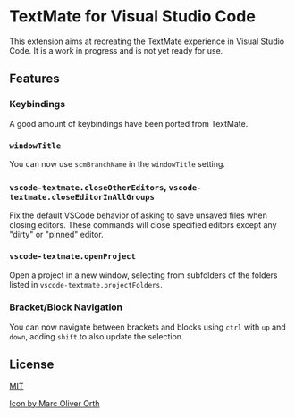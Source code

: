 # TextMate for Visual Studio Code

This extension aims at recreating the TextMate experience in Visual Studio Code. It is a work in progress and is not yet ready for use.

## Features

### Keybindings

A good amount of keybindings have been ported from TextMate.

### `windowTitle`

You can now use `scmBranchName` in the `windowTitle` setting.

### `vscode-textmate.closeOtherEditors`, `vscode-textmate.closeEditorInAllGroups`

Fix the default VSCode behavior of asking to save unsaved files when closing editors.
These commands will close specified editors except any "dirty" or "pinned" editor.

### `vscode-textmate.openProject`

Open a project in a new window, selecting from subfolders of the folders listed in `vscode-textmate.projectFolders`.

### Bracket/Block Navigation

You can now navigate between brackets and blocks using `ctrl` with `up` and `down`, adding `shift` to also update the selection.

## License

[MIT](LICENSE)

[Icon by Marc Oliver Orth](https://github.com/marc2o/TextMate-macOS-Icon/blob/main/LICENSE)
